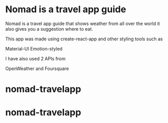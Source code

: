 # Nomad is a travel app guide 

Nomad is a travel app guide that shows weather from all over the world 
it also gives you a suggestion where to eat. 

This app was made using create-react-app 
and other styling tools such as 

Material-UI 
Emotion-styled 

I have also used 2 APIs from 

OpenWeather and Foursquare 



# nomad-travelapp
# nomad-travelapp
